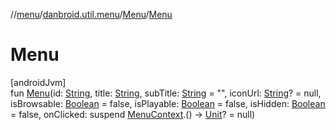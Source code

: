 //[menu](../../../index.md)/[danbroid.util.menu](../index.md)/[Menu](index.md)/[Menu](-menu.md)

# Menu

[androidJvm]\
fun [Menu](-menu.md)(id: [String](https://kotlinlang.org/api/latest/jvm/stdlib/kotlin/-string/index.html), title: [String](https://kotlinlang.org/api/latest/jvm/stdlib/kotlin/-string/index.html), subTitle: [String](https://kotlinlang.org/api/latest/jvm/stdlib/kotlin/-string/index.html) = "", iconUrl: [String](https://kotlinlang.org/api/latest/jvm/stdlib/kotlin/-string/index.html)? = null, isBrowsable: [Boolean](https://kotlinlang.org/api/latest/jvm/stdlib/kotlin/-boolean/index.html) = false, isPlayable: [Boolean](https://kotlinlang.org/api/latest/jvm/stdlib/kotlin/-boolean/index.html) = false, isHidden: [Boolean](https://kotlinlang.org/api/latest/jvm/stdlib/kotlin/-boolean/index.html) = false, onClicked: suspend [MenuContext](../../danbroid.util.menu.ui/-menu-context/index.md).() -> [Unit](https://kotlinlang.org/api/latest/jvm/stdlib/kotlin/-unit/index.html)? = null)

